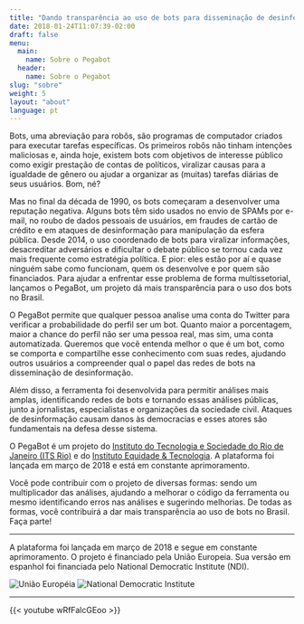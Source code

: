 ```yaml
---
title: "Dando transparência ao uso de bots para disseminação de desinformação"
date: 2018-01-24T11:07:39-02:00
draft: false
menu:
  main:
    name: Sobre o Pegabot
  header:
    name: Sobre o Pegabot
slug: "sobre"
weight: 5
layout: "about"
language: pt
---
```

Bots, uma abreviação para robôs, são programas de computador criados para executar tarefas específicas. Os primeiros robôs não tinham intenções maliciosas e, ainda hoje, existem bots com objetivos de interesse público como exigir prestação de contas de políticos, viralizar causas para a igualdade de gênero ou ajudar a organizar as (muitas) tarefas diárias de seus usuários. Bom, né?

Mas no final da década de 1990, os bots começaram a desenvolver uma reputação negativa. Alguns bots têm sido usados no envio de SPAMs por e-mail, no roubo de dados pessoais de usuários, em fraudes de cartão de crédito e em ataques de desinformação para manipulação da esfera pública. Desde 2014, o uso coordenado de bots para viralizar informações, desacreditar adversários e dificultar o debate público se tornou cada vez mais frequente como estratégia política. E pior: eles estão por aí e quase ninguém sabe como funcionam, quem os desenvolve e por quem são financiados. Para ajudar a enfrentar esse problema de forma multissetorial, lançamos o PegaBot, um projeto dá mais transparência para o uso dos bots no Brasil.

O PegaBot permite que qualquer pessoa analise uma conta do Twitter  para verificar  a probabilidade do perfil ser um bot. Quanto maior a porcentagem, maior a chance do perfil não ser uma pessoa real, mas sim, uma conta automatizada. Queremos que você entenda melhor o que é um bot, como se comporta e compartilhe esse conhecimento com suas redes, ajudando outros usuários a compreender qual o papel das redes de bots na disseminação de desinformação.

Além disso, a ferramenta foi desenvolvida para permitir análises mais amplas, identificando redes de bots e tornando essas análises públicas, junto a jornalistas, especialistas e organizações da sociedade civil. Ataques de desinformação causam danos às democracias e esses atores são fundamentais na defesa desse sistema.

O PegaBot é um projeto do [Instituto do Tecnologia e Sociedade do Rio de Janeiro (ITS Rio)](https://itsrio.org/) e do [Instituto Equidade &amp; Tecnologia](http://tecnologiaequidade.org.br/). A plataforma foi lançada em março de 2018 e está em constante aprimoramento.

Você pode contribuir com o projeto de diversas formas: sendo um multiplicador das análises, ajudando a melhorar o código da ferramenta ou mesmo identificando erros nas análises e sugerindo melhorias. De todas as formas, você contribuirá a dar mais transparência ao uso de bots no Brasil. Faça parte!

---

A plataforma foi lançada em março de 2018 e segue em constante aprimoramento. O projeto é financiado pela União Europeia. Sua versão em espanhol foi financiada pelo National Democratic Institute (NDI).

![União Européia](/assets/images/Flag_of_Europe.svg)
![National Democratic Institute](/assets/images/NDI.svg)

---

{{< youtube wRfFalcGEoo >}}
